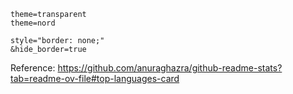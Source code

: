 ```
theme=transparent
theme=nord

style="border: none;"
&hide_border=true
```

Reference: https://github.com/anuraghazra/github-readme-stats?tab=readme-ov-file#top-languages-card
